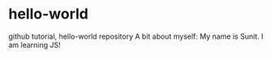 # hello-world
github tutorial, hello-world repository
A bit about myself: My name is Sunit. I am learning JS!

